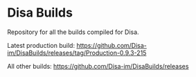 # Disa Builds

Repository for all the builds compiled for Disa.

Latest production build: https://github.com/Disa-im/DisaBuilds/releases/tag/Production-0.9.3-215

All other builds: https://github.com/Disa-im/DisaBuilds/releases
